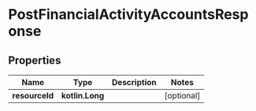
# PostFinancialActivityAccountsResponse

## Properties
| Name | Type | Description | Notes |
| ------------ | ------------- | ------------- | ------------- |
| **resourceId** | **kotlin.Long** |  |  [optional] |



